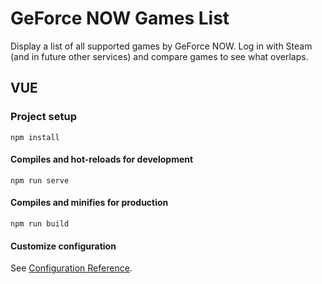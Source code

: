 # GeForce NOW Games List

Display a list of all supported games by GeForce NOW. Log in with Steam (and in future other services) and compare games to see what overlaps.

## VUE

### Project setup

```
npm install
```

#### Compiles and hot-reloads for development

```
npm run serve
```

#### Compiles and minifies for production

```
npm run build
```

#### Customize configuration

See [Configuration Reference](https://cli.vuejs.org/config/).
